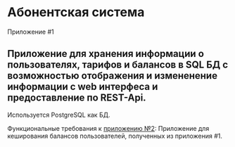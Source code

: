 # Абонентская система

Приложение #1

## Приложение для хранения информации о пользователях, тарифов и балансов в SQL БД с возможностью отображения и измененение информации с web интерфеса и предоставление по REST-Api.

 Используется PostgreSQL как БД.

Функциональные требования к [приложению №2](https://github.com/dyatkokg/balance-caching-api):
Приложение для кеширования балансов пользователей, полученных из приложения #1.
